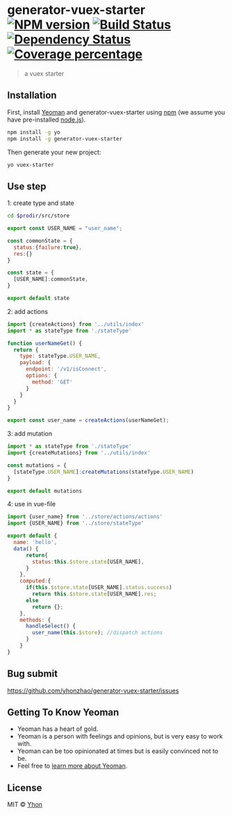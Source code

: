 # generator-vuex-starter [![NPM version][npm-image]][npm-url] [![Build Status][travis-image]][travis-url] [![Dependency Status][daviddm-image]][daviddm-url] [![Coverage percentage][coveralls-image]][coveralls-url]
> a vuex starter

## Installation

First, install [Yeoman](http://yeoman.io) and generator-vuex-starter using [npm](https://www.npmjs.com/) (we assume you have pre-installed [node.js](https://nodejs.org/)).

```bash
npm install -g yo
npm install -g generator-vuex-starter
```

Then generate your new project:

```bash
yo vuex-starter
```

## Use step
1: create type and state
```bash
cd $prodir/src/store
```
```javascript
export const USER_NAME = "user_name";

const commonState = {
  status:{failure:true},
  res:{}
}

const state = {
  [USER_NAME]:commonState,
}

export default state
```
2: add actions
```javascript
import {createActions} from '../utils/index'
import * as stateType from './stateType'

function userNameGet() {
  return {
    type: stateType.USER_NAME,
    payload: {
      endpoint: '/v1/isConnect',
      options: {
        method: 'GET'
      }
    }
  }
}

export const user_name = createActions(userNameGet);
```
3: add mutation
```javascript
import * as stateType from './stateType'
import {createMutations} from '../utils/index'

const mutations = {
  [stateType.USER_NAME]:createMutations(stateType.USER_NAME)
}

export default mutations
```
4: use in vue-file
```javascript
import {user_name} from '../store/actions/actions'
import {USER_NAME} from '../store/stateType'

export default {
  name: 'hello',
  data() {
      return{
        status:this.$store.state[USER_NAME],
      }
    },
    computed:{
      if(this.$store.state[USER_NAME].status.success)
        return this.$store.state[USER_NAME].res;
      else 
        return {};
    },
    methods: {
      handleSelect() {
        user_name(this.$store); //dispatch actions
      }
    }
}
```

## Bug submit
https://github.com/yhonzhao/generator-vuex-starter/issues


## Getting To Know Yeoman

 * Yeoman has a heart of gold.
 * Yeoman is a person with feelings and opinions, but is very easy to work with.
 * Yeoman can be too opinionated at times but is easily convinced not to be.
 * Feel free to [learn more about Yeoman](http://yeoman.io/).

## License

MIT © [Yhon]()


[npm-image]: https://badge.fury.io/js/generator-vuex-starter.svg
[npm-url]: https://npmjs.org/package/generator-vuex-starter
[travis-image]: https://travis-ci.org/yhonzhao/generator-vuex-starter.svg?branch=master
[travis-url]: https://travis-ci.org/yhonzhao/generator-vuex-starter
[daviddm-image]: https://david-dm.org/yhonzhao/generator-vuex-starter.svg?theme=shields.io
[daviddm-url]: https://david-dm.org/yhonzhao/generator-vuex-starter
[coveralls-image]: https://coveralls.io/repos/yhonzhao/generator-vuex-starter/badge.svg
[coveralls-url]: https://coveralls.io/r/yhonzhao/generator-vuex-starter
